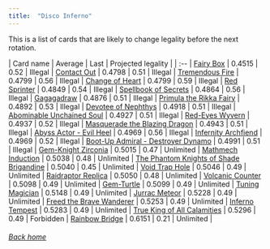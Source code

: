 ```yaml
---
title:  "Disco Inferno"
---
```


This is a list of cards that are likely to change legality before the next rotation.

| Card name | Average | Last | Projected legality |
| :-- |
[Fairy Box](https://db.ygoprodeck.com/card/?search=Fairy%20Box) | 0.4515 | 0.52 | Illegal |
[Contact Out](https://db.ygoprodeck.com/card/?search=Contact%20Out) | 0.4798 | 0.51 | Illegal |
[Tremendous Fire](https://db.ygoprodeck.com/card/?search=Tremendous%20Fire) | 0.4799 | 0.56 | Illegal |
[Change of Heart](https://db.ygoprodeck.com/card/?search=Change%20of%20Heart) | 0.4799 | 0.59 | Illegal |
[Red Sprinter](https://db.ygoprodeck.com/card/?search=Red%20Sprinter) | 0.4849 | 0.54 | Illegal |
[Spellbook of Secrets](https://db.ygoprodeck.com/card/?search=Spellbook%20of%20Secrets) | 0.4864 | 0.56 | Illegal |
[Gagagadraw](https://db.ygoprodeck.com/card/?search=Gagagadraw) | 0.4876 | 0.51 | Illegal |
[Primula the Rikka Fairy](https://db.ygoprodeck.com/card/?search=Primula%20the%20Rikka%20Fairy) | 0.4892 | 0.53 | Illegal |
[Devotee of Nephthys](https://db.ygoprodeck.com/card/?search=Devotee%20of%20Nephthys) | 0.4918 | 0.51 | Illegal |
[Abominable Unchained Soul](https://db.ygoprodeck.com/card/?search=Abominable%20Unchained%20Soul) | 0.4927 | 0.51 | Illegal |
[Red-Eyes Wyvern](https://db.ygoprodeck.com/card/?search=Red-Eyes%20Wyvern) | 0.4937 | 0.52 | Illegal |
[Masquerade the Blazing Dragon](https://db.ygoprodeck.com/card/?search=Masquerade%20the%20Blazing%20Dragon) | 0.4943 | 0.51 | Illegal |
[Abyss Actor - Evil Heel](https://db.ygoprodeck.com/card/?search=Abyss%20Actor%20-%20Evil%20Heel) | 0.4969 | 0.56 | Illegal |
[Infernity Archfiend](https://db.ygoprodeck.com/card/?search=Infernity%20Archfiend) | 0.4969 | 0.52 | Illegal |
[Boot-Up Admiral - Destroyer Dynamo](https://db.ygoprodeck.com/card/?search=Boot-Up%20Admiral%20-%20Destroyer%20Dynamo) | 0.4991 | 0.51 | Illegal |
[Gem-Knight Zirconia](https://db.ygoprodeck.com/card/?search=Gem-Knight%20Zirconia) | 0.5015 | 0.47 | Unlimited |
[Mathmech Induction](https://db.ygoprodeck.com/card/?search=Mathmech%20Induction) | 0.5038 | 0.48 | Unlimited |
[The Phantom Knights of Shade Brigandine](https://db.ygoprodeck.com/card/?search=The%20Phantom%20Knights%20of%20Shade%20Brigandine) | 0.5040 | 0.45 | Unlimited |
[Void Trap Hole](https://db.ygoprodeck.com/card/?search=Void%20Trap%20Hole) | 0.5046 | 0.49 | Unlimited |
[Raidraptor Replica](https://db.ygoprodeck.com/card/?search=Raidraptor%20Replica) | 0.5050 | 0.48 | Unlimited |
[Volcanic Counter](https://db.ygoprodeck.com/card/?search=Volcanic%20Counter) | 0.5098 | 0.49 | Unlimited |
[Gem-Turtle](https://db.ygoprodeck.com/card/?search=Gem-Turtle) | 0.5099 | 0.49 | Unlimited |
[Tuning Magician](https://db.ygoprodeck.com/card/?search=Tuning%20Magician) | 0.5148 | 0.49 | Unlimited |
[Jurrac Meteor](https://db.ygoprodeck.com/card/?search=Jurrac%20Meteor) | 0.5228 | 0.49 | Unlimited |
[Freed the Brave Wanderer](https://db.ygoprodeck.com/card/?search=Freed%20the%20Brave%20Wanderer) | 0.5253 | 0.49 | Unlimited |
[Inferno Tempest](https://db.ygoprodeck.com/card/?search=Inferno%20Tempest) | 0.5283 | 0.49 | Unlimited |
[True King of All Calamities](https://db.ygoprodeck.com/card/?search=True%20King%20of%20All%20Calamities) | 0.5296 | 0.49 | Forbidden |
[Rainbow Bridge](https://db.ygoprodeck.com/card/?search=Rainbow%20Bridge) | 0.6151 | 0.21 | Unlimited |

###### [Back home](index)